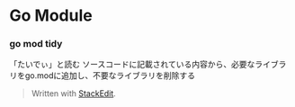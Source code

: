 # Go Module

### go mod tidy
「たいでぃ」と読む
ソースコードに記載されている内容から、必要なライブラリをgo.modに追加し、不要なライブラリを削除する




> Written with [StackEdit](https://stackedit.io/).
<!--stackedit_data:
eyJoaXN0b3J5IjpbLTE1ODYzNjg0NzJdfQ==
-->